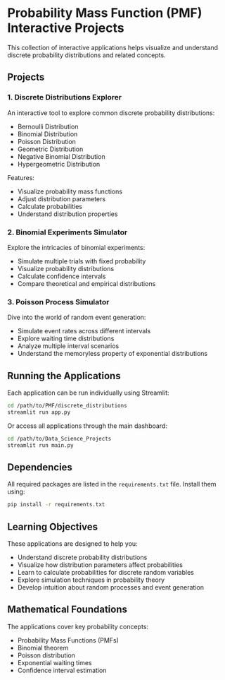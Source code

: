 # Probability Mass Function (PMF) Interactive Projects

This collection of interactive applications helps visualize and understand discrete probability distributions and related concepts.

## Projects

### 1. Discrete Distributions Explorer
An interactive tool to explore common discrete probability distributions:
- Bernoulli Distribution
- Binomial Distribution
- Poisson Distribution
- Geometric Distribution
- Negative Binomial Distribution
- Hypergeometric Distribution

Features:
- Visualize probability mass functions
- Adjust distribution parameters
- Calculate probabilities
- Understand distribution properties

### 2. Binomial Experiments Simulator
Explore the intricacies of binomial experiments:
- Simulate multiple trials with fixed probability
- Visualize probability distributions
- Calculate confidence intervals
- Compare theoretical and empirical distributions

### 3. Poisson Process Simulator
Dive into the world of random event generation:
- Simulate event rates across different intervals
- Explore waiting time distributions
- Analyze multiple interval scenarios
- Understand the memoryless property of exponential distributions

## Running the Applications

Each application can be run individually using Streamlit:

```bash
cd /path/to/PMF/discrete_distributions
streamlit run app.py
```

Or access all applications through the main dashboard:

```bash
cd /path/to/Data_Science_Projects
streamlit run main.py
```

## Dependencies

All required packages are listed in the `requirements.txt` file. Install them using:

```bash
pip install -r requirements.txt
```

## Learning Objectives

These applications are designed to help you:
- Understand discrete probability distributions
- Visualize how distribution parameters affect probabilities
- Learn to calculate probabilities for discrete random variables
- Explore simulation techniques in probability theory
- Develop intuition about random processes and event generation

## Mathematical Foundations

The applications cover key probability concepts:
- Probability Mass Functions (PMFs)
- Binomial theorem
- Poisson distribution
- Exponential waiting times
- Confidence interval estimation

